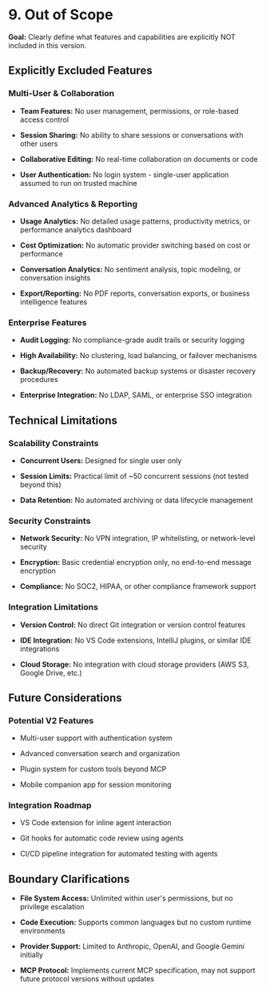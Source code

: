 # 9. Out of Scope

**Goal:** Clearly define what features and capabilities are explicitly NOT included in this version.

## **Explicitly Excluded Features**

### **Multi-User & Collaboration**

- **Team Features:** No user management, permissions, or role-based access control
    
- **Session Sharing:** No ability to share sessions or conversations with other users
    
- **Collaborative Editing:** No real-time collaboration on documents or code
    
- **User Authentication:** No login system - single-user application assumed to run on trusted machine
    

### **Advanced Analytics & Reporting**

- **Usage Analytics:** No detailed usage patterns, productivity metrics, or performance analytics dashboard
    
- **Cost Optimization:** No automatic provider switching based on cost or performance
    
- **Conversation Analytics:** No sentiment analysis, topic modeling, or conversation insights
    
- **Export/Reporting:** No PDF reports, conversation exports, or business intelligence features
    

### **Enterprise Features**

- **Audit Logging:** No compliance-grade audit trails or security logging
    
- **High Availability:** No clustering, load balancing, or failover mechanisms
    
- **Backup/Recovery:** No automated backup systems or disaster recovery procedures
    
- **Enterprise Integration:** No LDAP, SAML, or enterprise SSO integration
    

## **Technical Limitations**

### **Scalability Constraints**

- **Concurrent Users:** Designed for single user only
    
- **Session Limits:** Practical limit of ~50 concurrent sessions (not tested beyond this)
    
- **Data Retention:** No automated archiving or data lifecycle management
    

### **Security Constraints**

- **Network Security:** No VPN integration, IP whitelisting, or network-level security
    
- **Encryption:** Basic credential encryption only, no end-to-end message encryption
    
- **Compliance:** No SOC2, HIPAA, or other compliance framework support
    

### **Integration Limitations**

- **Version Control:** No direct Git integration or version control features
    
- **IDE Integration:** No VS Code extensions, IntelliJ plugins, or similar IDE integrations
    
- **Cloud Storage:** No integration with cloud storage providers (AWS S3, Google Drive, etc.)
    

## **Future Considerations**

### **Potential V2 Features**

- Multi-user support with authentication system
    
- Advanced conversation search and organization
    
- Plugin system for custom tools beyond MCP
    
- Mobile companion app for session monitoring
    

### **Integration Roadmap**

- VS Code extension for inline agent interaction
    
- Git hooks for automatic code review using agents
    
- CI/CD pipeline integration for automated testing with agents
    

## **Boundary Clarifications**

- **File System Access:** Unlimited within user's permissions, but no privilege escalation
    
- **Code Execution:** Supports common languages but no custom runtime environments
    
- **Provider Support:** Limited to Anthropic, OpenAI, and Google Gemini initially
    
- **MCP Protocol:** Implements current MCP specification, may not support future protocol versions without updates

